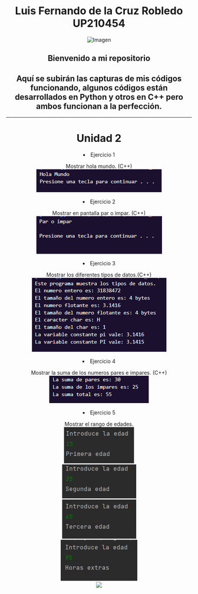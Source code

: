 <center>  

# Luis Fernando de la Cruz Robledo UP210454  
![Imagen](U2/Imagenes/gif.gif)  
<h2>Bienvenido a mi repositorio</h2>  
<h2>Aquí se subirán las capturas de mis códigos funcionando, algunos códigos están desarrollados en Python y otros en C++ pero ambos funcionan a la perfección.</h2>    

___

# Unidad 2  
<li>Ejercicio 1  

Mostrar hola mundo. (C++)  
<img src="U1/Imagenes/Ejercicio1.png">

<li>Ejercicio 2  

Mostrar en pantalla par o impar. (C++)  
<img src="U1/Imagenes/Ejercicio2.png">

<li>Ejercicio 3  

Mostrar los diferentes tipos de datos.(C++)  
<img src="U1/Imagenes/Ejercicio3.png">  

<li>Ejercicio 4  

Mostrar la suma de los numeros pares e impares. (C++)  
<img src="U1/Imagenes/Ejercicio4.png">  

<li>Ejercicio 5  

Mostrar el rango de edades.  
<img src="U1/Imagenes/Ejercicio5.1.png">  
<img src="U1/Imagenes/Ejercicio5.2.png">  
<img src="U1/Imagenes/Ejercicio5.3.png">  
<img src="U1/Imagenes/Ejercicio5.4.png">  
<img src="U1/Imagenes/Ejercicio5.5.png">  
  

